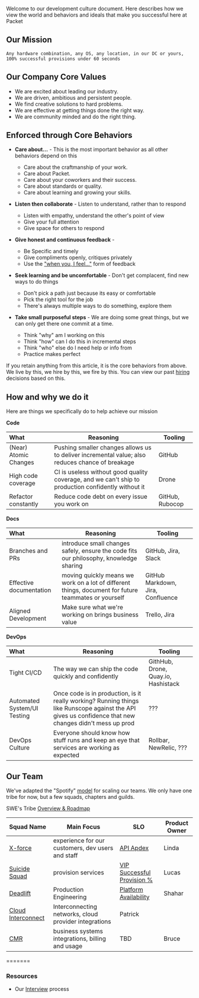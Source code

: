 Welcome to our development culture document.  Here describes how we view the world and behaviors and ideals that make you successful here at Packet

## Our Mission

`Any hardware combination, any OS, any location, in our DC or yours, 100% successful provisions under 60 seconds`

## Our Company Core Values

* We are excited about leading our industry.
* We are driven, ambitious and persistent people.
* We find creative solutions to hard problems.
* We are effective at getting things done the right way.
* We are community minded and do the right thing.

## Enforced through Core Behaviors

 * __Care about...__ - This is the most important behavior as all other behaviors depend on this
      * Care about the craftmanship of your work.
      * Care about Packet.
      * Care about your coworkers and their success.
      * Care about standards or quality.
      * Care about learning and growing your skills.

 * __Listen then collaborate__ - Listen to understand, rather than to respond
      * Listen with empathy, understand the other's point of view
      * Give your full attention
      * Give space for others to respond
     
 * __Give honest and continuous feedback__ - 
      * Be Specific and timely
      * Give compliments openly, critiques privately
      * Use the ["when you, I feel..."](https://www.erikbohlin.net/handouts/Constructive_Feedback.pdf) form of feedback

 * __Seek learning and be uncomfortable__ - Don't get complacent, find new ways to do things
      * Don't pick a path just because its easy or comfortable
      * Pick the right tool for the job
      * There's always multiple ways to do something, explore them      

 * __Take small purposeful steps__ - We are doing some great things, but we can only get there one commit at a time.
      * Think "why" am I working on this
      * Think "how" can I do this in incremental steps
      * Think "who" else do I need help or info from
      * Practice makes perfect

If you retain anything from this article, it is the core behaviors from above.  We live by this, we hire by this, we fire by this.  You can view our past [hiring](https://trello.com/b/pVJcxCm6/software-hiring) decisions based on this.

## How and why we do it

Here are things we specifically do to help achieve our mission

__Code__

What   | Reasoning | Tooling
:------- | ----- | ---------
(Near) Atomic Changes | Pushing smaller changes allows us to deliver incremental value; also reduces chance of breakage | GitHub
High code coverage | CI is useless without good quality coverage, and we can't ship to production confidently without it | Drone
Refactor constantly | Reduce code debt on every issue you work on | GitHub, Rubocop

__Docs__

What   | Reasoning | Tooling
:------- | ----- | ---------
Branches and PRs | introduce small changes safely, ensure the code fits our philosophy, knowledge sharing | GitHub, Jira, Slack
Effective documentation | moving quickly means we work on a lot of different things, document for future teammates or yourself | GitHub Markdown, Jira, Confluence
Aligned Development | Make sure what we're working on brings business value | Trello, Jira

__DevOps__

What   | Reasoning | Tooling
:------- | ----- | ---------
Tight CI/CD | The way we can ship the code quickly and confidently | GithHub, Drone, Quay.io, Hashistack
Automated System/UI Testing | Once code is in production, is it really working?  Running things like Runscope against the API gives us confidence that new changes didn't mess up prod | ???
DevOps Culture| Everyone should know how stuff runs and keep an eye that services are working as expected | Rollbar, NewRelic, ???

## Our Team

We've adapted the "Spotify" [model](https://blog.crisp.se/wp-content/uploads/2012/11/SpotifyScaling.pdf) for scaling our teams.  We only have one tribe for now, but a few squads, chapters and guilds.

SWE's Tribe [Overview & Roadmap](https://trello.com/b/A814D0t8/software-eng-roadmap)

Squad Name    | Main Focus | SLO | Product Owner 
:-------------|----------- | --- | ------------- 
[X-force](https://packet.atlassian.net/secure/RapidBoard.jspa?rapidView=60&useStoredSettings=true) |experience for our customers, dev users and staff | [API Apdex](https://synthetics.newrelic.com/accounts/45249/monitors/ee8b6b9b-7373-411d-a801-67708572e293/sla?view=daily-sla-report) | Linda
[Suicide Squad](https://packet.atlassian.net/secure/RapidBoard.jspa?rapidView=61&useStoredSettings=true) | provision services | [VIP Successful Provision %](https://northstar.packet.net/d/71i_Y0Jmz/vip-provision-metrics?orgId=1) | Lucas
[Deadlift](https://packet.atlassian.net/secure/RapidBoard.jspa?rapidView=65) | Production Engineering | [Platform Availability]() | Shahar
[Cloud Interconnect]() | Interconnecting networks, cloud provider integrations | Patrick
[CMR](https://packet.atlassian.net/secure/RapidBoard.jspa?rapidView=66&projectKey=SWE) | business systems integrations, billing and usage | TBD | Bruce
=======

### Resources

* Our [Interview](interview.md) process
